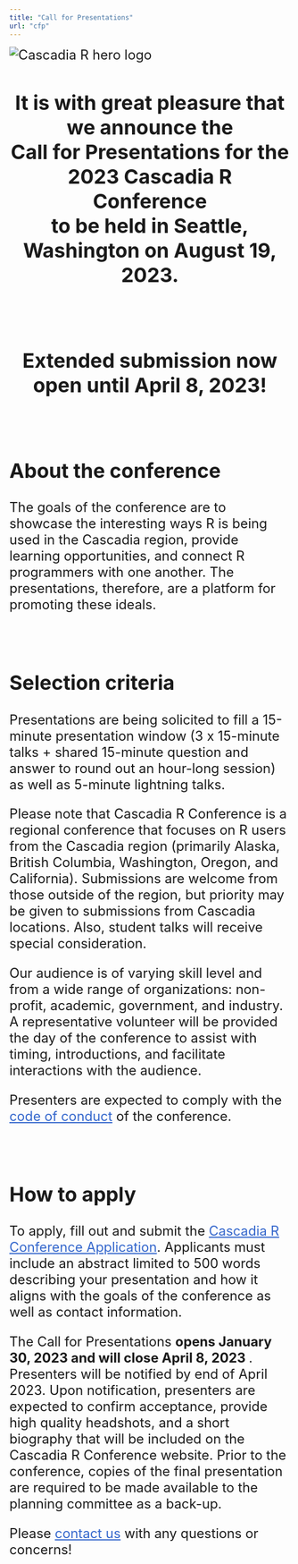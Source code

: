 ```yaml
---
title: "Call for Presentations"
url: "cfp" 
---
```


<style>

#location a:hover {
  text-decoration: none;
  color: #EA33E4;
}

#cfp a {
  color: #3366cc;
}
#cfp a:hover {
  color: #FEE11A;
}
#cfp {
  font-size: 1.7em;
  font-weight: normal; 
}
</style>

<div class="center" id="cfp" style="text-align: left">

<img src="/img/logo/logo_2023/hero.png" class="img-responsive" alt="Cascadia R hero logo">

<center><h2>
It is with great pleasure that we announce the 
<br>
Call for Presentations for the 2023 Cascadia R Conference 
<br>
to be held in Seattle, Washington on August 19, 2023. 
</h2></center>

<br>

<center><h2>
Extended submission now open until April 8, 2023!
</h2></center>

<br>

<h2>About the conference</h2>

The goals of the conference are to showcase the interesting ways R is being used in the Cascadia region, provide learning opportunities, and connect R programmers with one another. The presentations, therefore, are a platform for promoting these ideals. 

<br>
<h2>Selection criteria</h2>

Presentations are being solicited to fill a 15-minute presentation window (3 x 15-minute talks + shared 15-minute question and answer to round out an hour-long session) as well as 5-minute lightning talks. 

Please note that Cascadia R Conference is a regional conference that focuses on R users from the Cascadia region (primarily Alaska, British Columbia, Washington, Oregon, and California). Submissions are welcome from those outside of the region, but priority may be given to submissions from Cascadia locations. Also, student talks will receive special consideration.

Our audience is of varying skill level and from a wide range of organizations: non-profit, academic, government, and industry. A representative volunteer will be provided the day of the conference to assist with timing, introductions, and facilitate interactions with the audience. 

Presenters are expected to comply with the <a href="/policies">code of conduct</a> of the conference.

<br>
<h2>How to apply</h2>

To apply, fill out and submit the [Cascadia R Conference Application](https://forms.gle/D574ZXNmM2Y8jWv96). Applicants must include an abstract limited to 500 words describing your presentation and how it aligns with the goals of the conference as well as contact information. 

The Call for Presentations <b>opens January 30, 2023 and will close April 8, 2023 </b>. Presenters will be notified by end of April 2023. Upon notification, presenters are expected to confirm acceptance, provide high quality headshots, and a short biography that will be included on the Cascadia R Conference website. Prior to the conference, copies of the final presentation are required to be made available to the planning committee as a back-up.

Please <a href="/contact">contact us</a> with any questions or concerns!

</div>

<br><br><br>
